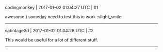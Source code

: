 codingmonkey | 2017-01-02 01:04:27 UTC | #1

awesome ) someday need to test this in work :slight_smile:

-------------------------

sabotage3d | 2017-01-02 01:04:28 UTC | #2

This would be useful for a lot of different stuff.

-------------------------

